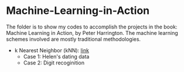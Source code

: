 # Machine-Learning-in-Action
The folder is to show my codes to accomplish the projects in the book: Machine Learning in Action, by Peter Harrington. The machine learning schemes involved are mostly traditional methodologies.
- k Nearest Neighbor (kNN): [link](https://github.com/hansxiao7/Machine-Learning-in-Action/tree/main/KNN)
  - Case 1: Helen's dating data
  - Case 2: Digit recoginition
